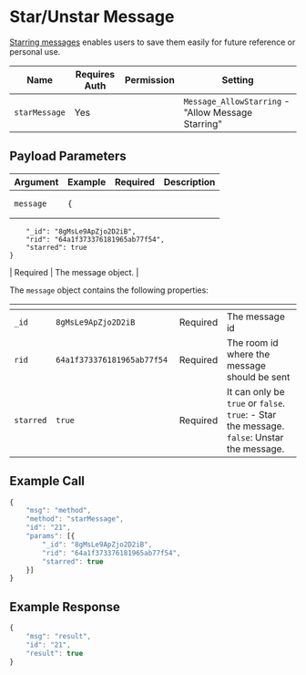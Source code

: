 # Star/Unstar Message

[Starring messages](https://docs.rocket.chat/use-rocket.chat/user-guides/messages/message-actions#star-messages) enables users to save them easily for future reference or personal use.

| Name          | Requires Auth | Permission | Setting                                            |
| ------------- | ------------- | ---------- | -------------------------------------------------- |
| `starMessage` | Yes           |            | `Message_AllowStarring` - "Allow Message Starring" |

## Payload Parameters

| Argument  | Example                                                                                                                                                                         | Required | Description         |
| --------- | ------------------------------------------------------------------------------------------------------------------------------------------------------------------------------- | -------- | ------------------- |
| `message` | <pre class="language-json"><code class="lang-json">{
        "_id": "8gMsLe9ApZjo2D2iB",
        "rid": "64a1f373376181965ab77f54",
        "starred": true
    }
</code></pre> | Required | The message object. |

The `message` object contains the following properties:

<table data-header-hidden><thead><tr><th></th><th width="201"></th><th></th><th></th></tr></thead><tbody><tr><td><code>_id</code></td><td><code>8gMsLe9ApZjo2D2iB</code></td><td>Required</td><td>The message id</td></tr><tr><td><code>rid</code></td><td><code>64a1f373376181965ab77f54</code></td><td>Required</td><td>The room id where the message should be sent</td></tr><tr><td><code>starred</code></td><td><code>true</code></td><td>Required</td><td>It can only be <code>true</code> or <code>false</code>.<br><code>true</code>: - Star the message.<br><code>false</code>: Unstar the  message.</td></tr></tbody></table>

## Example Call

```javascript
{
    "msg": "method",
    "method": "starMessage",
    "id": "21",
    "params": [{
        "_id": "8gMsLe9ApZjo2D2iB",
        "rid": "64a1f373376181965ab77f54",
        "starred": true
    }]
}
```

## Example Response

```javascript
{
    "msg": "result",
    "id": "21",
    "result": true
}
```
